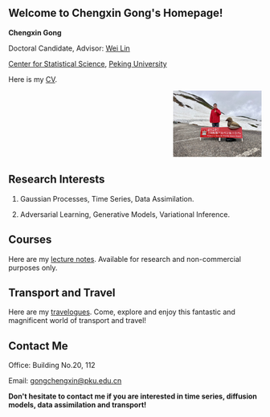 ## Welcome to Chengxin Gong's Homepage!

**Chengxin Gong**

Doctoral Candidate, Advisor: [Wei Lin](https://www.math.pku.edu.cn/teachers/linw/index.html)

[Center for Statistical Science](https://www.stat-center.pku.edu.cn/), [Peking University](https://www.pku.edu.cn/)

Here is my [CV](https://wqgcx.github.io/CV.pdf).

<div style="text-align: right;">

  <img src="IMG_1269.jpeg" width="35%">

</div>
  
## Research Interests

1. Gaussian Processes, Time Series, Data Assimilation.

2. Adversarial Learning, Generative Models, Variational Inference.

## Courses

Here are my [lecture notes](https://wqgcx.github.io/courses/). Available for research and non-commercial purposes only.

## Transport and Travel

Here are my [travelogues](https://wqgcx.github.io/transport/). Come, explore and enjoy this fantastic and magnificent world of transport and travel!

## Contact Me

Office: Building No.20, 112

Email: gongchengxin@pku.edu.cn

**Don't hesitate to contact me if you are interested in time series, diffusion models, data assimilation and transport!**
